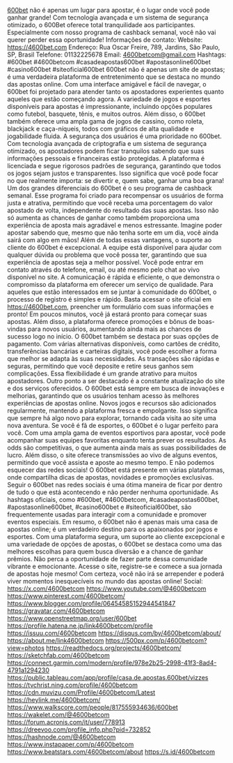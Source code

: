 [600bet](https://4600bet.com) não é apenas um lugar para apostar, é o lugar onde você pode ganhar grande! Com tecnologia avançada e um sistema de segurança otimizado, o 600Bet oferece total tranquilidade aos participantes. Especialmente com nosso programa de cashback semanal, você não vai querer perder essa oportunidade!
Informações de contato:
Website: https://4600bet.com
Endereço: Rua Oscar Freire, 789, Jardins, São Paulo, SP, Brasil
Telefone: 01132225678
Email: 4600betcom@gmail.com
Hashtags:
#600bet #4600betcom #casadeapostas600bet #apostasonline600bet #casino600bet #siteoficial600bet
600bet não é apenas um site de apostas; é uma verdadeira plataforma de entretenimento que se destaca no mundo das apostas online. Com uma interface amigável e fácil de navegar, o 600bet foi projetado para atender tanto os apostadores experientes quanto aqueles que estão começando agora. A variedade de jogos e esportes disponíveis para apostas é impressionante, incluindo opções populares como futebol, basquete, tênis, e muitos outros. Além disso, o 600bet também oferece uma ampla gama de jogos de cassino, como roleta, blackjack e caça-níqueis, todos com gráficos de alta qualidade e jogabilidade fluida.
A segurança dos usuários é uma prioridade no 600bet. Com tecnologia avançada de criptografia e um sistema de segurança otimizado, os apostadores podem ficar tranquilos sabendo que suas informações pessoais e financeiras estão protegidas. A plataforma é licenciada e segue rigorosos padrões de segurança, garantindo que todos os jogos sejam justos e transparentes. Isso significa que você pode focar no que realmente importa: se divertir e, quem sabe, ganhar uma boa grana!
Um dos grandes diferenciais do 600bet é o seu programa de cashback semanal. Esse programa foi criado para recompensar os usuários de forma justa e atrativa, permitindo que você receba uma porcentagem do valor apostado de volta, independente do resultado das suas apostas. Isso não só aumenta as chances de ganhar como também proporciona uma experiência de aposta mais agradável e menos estressante. Imagine poder apostar sabendo que, mesmo que não tenha sorte em um dia, você ainda sairá com algo em mãos!
Além de todas essas vantagens, o suporte ao cliente do 600bet é excepcional. A equipe está disponível para ajudar com qualquer dúvida ou problema que você possa ter, garantindo que sua experiência de apostas seja a melhor possível. Você pode entrar em contato através do telefone, email, ou até mesmo pelo chat ao vivo disponível no site. A comunicação é rápida e eficiente, o que demonstra o compromisso da plataforma em oferecer um serviço de qualidade.
Para aqueles que estão interessados em se juntar à comunidade do 600bet, o processo de registro é simples e rápido. Basta acessar o site oficial em https://4600bet.com, preencher um formulário com suas informações e pronto! Em poucos minutos, você já estará pronto para começar suas apostas. Além disso, a plataforma oferece promoções e bônus de boas-vindas para novos usuários, aumentando ainda mais as chances de sucesso logo no início.
O 600bet também se destaca por suas opções de pagamento. Com várias alternativas disponíveis, como cartões de crédito, transferências bancárias e carteiras digitais, você pode escolher a forma que melhor se adapta às suas necessidades. As transações são rápidas e seguras, permitindo que você deposite e retire seus ganhos sem complicações. Essa flexibilidade é um grande atrativo para muitos apostadores.
Outro ponto a ser destacado é a constante atualização do site e dos serviços oferecidos. O 600bet está sempre em busca de inovações e melhorias, garantindo que os usuários tenham acesso às melhores experiências de apostas online. Novos jogos e recursos são adicionados regularmente, mantendo a plataforma fresca e empolgante. Isso significa que sempre há algo novo para explorar, tornando cada visita ao site uma nova aventura.
Se você é fã de esportes, o 600bet é o lugar perfeito para você. Com uma ampla gama de eventos esportivos para apostar, você pode acompanhar suas equipes favoritas enquanto tenta prever os resultados. As odds são competitivas, o que aumenta ainda mais as suas possibilidades de lucro. Além disso, o site oferece transmissões ao vivo de alguns eventos, permitindo que você assista e aposte ao mesmo tempo.
E não podemos esquecer das redes sociais! O 600bet está presente em várias plataformas, onde compartilha dicas de apostas, novidades e promoções exclusivas. Seguir o 600bet nas redes sociais é uma ótima maneira de ficar por dentro de tudo o que está acontecendo e não perder nenhuma oportunidade. As hashtags oficiais, como #600bet, #4600betcom, #casadeapostas600bet, #apostasonline600bet, #casino600bet e #siteoficial600bet, são frequentemente usadas para interagir com a comunidade e promover eventos especiais.
Em resumo, o 600bet não é apenas mais uma casa de apostas online; é um verdadeiro destino para os apaixonados por jogos e esportes. Com uma plataforma segura, um suporte ao cliente excepcional e uma variedade de opções de apostas, o 600bet se destaca como uma das melhores escolhas para quem busca diversão e a chance de ganhar prêmios. Não perca a oportunidade de fazer parte dessa comunidade vibrante e emocionante. Acesse o site, registre-se e comece a sua jornada de apostas hoje mesmo! Com certeza, você não irá se arrepender e poderá viver momentos inesquecíveis no mundo das apostas online!
Social:
https://x.com/4600betcom
https://www.youtube.com/@4600betcom
https://www.pinterest.com/4600betcom/
https://www.blogger.com/profile/06454585152944541847
https://gravatar.com/4600betcom
https://www.openstreetmap.org/user/600bet
https://profile.hatena.ne.jp/link4600betcom/profile
https://issuu.com/4600betcom
https://disqus.com/by/4600betcom/about/
https://about.me/link4600betcom
https://500px.com/p/4600betcom?view=photos
https://readthedocs.org/projects/4600betcom/
https://sketchfab.com/4600betcom
https://connect.garmin.com/modern/profile/978e2b25-2998-41f3-8ad4-4791a1294230
https://public.tableau.com/app/profile/casa.de.apostas.600bet/vizzes
https://tvchrist.ning.com/profile/4600betcom
https://cdn.muvizu.com/Profile/4600betcom/Latest
https://heylink.me/4600betcom/
https://www.walkscore.com/people/817555934636/600bet
https://wakelet.com/@4600betcom
https://forum.acronis.com/it/user/778913
https://dreevoo.com/profile_info.php?pid=732852
https://hashnode.com/@4600betcom
https://www.instapaper.com/p/4600betcom
https://www.beatstars.com/4600betcom/about
https://s.id/4600betcom



